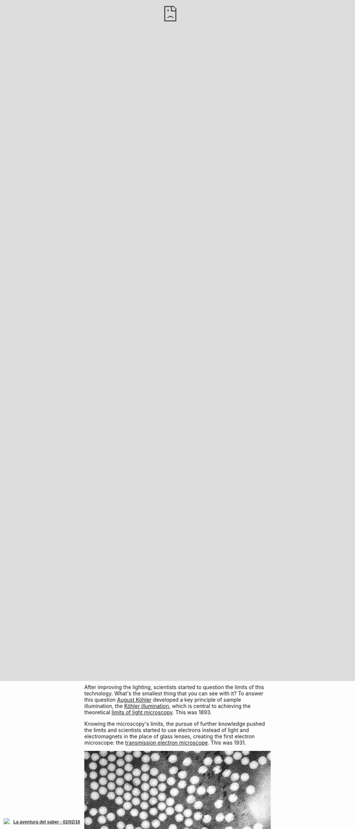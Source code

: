 ```yaml
---
title: "Micrographia 2.0: building atomic force microscopes by hand"
template: entry
date: 2016-02-09
slug: atomicforcemicroscope
photo: cottoncell
photo_author: Project-128
photo_url: https://www.flickr.com/photos/project-128/11612131236/
tags: SciFabric, microscope, diy
location: Madrid, Spain
description: ""
layout: post
author: teleyinex
---
```


Microscopes, who has not used one? Well, I hope you have, at least when you were at 
high school. Microscopes allow us to see things that our naked eyes cannot, 
opening the door to new discoveries. But, do you know when was it invented? 
How old is it?

Evidence suggests that in 1620 in Netherlands there was the first compound microscope. 
Almost 400 years ago!

<div class="embed-responsive embed-responsive-16by9">
<iframe src="//giphy.com/embed/1unWthRtNnzkA" width="480" height="260" frameBorder="0" class="giphy-embed" allowFullScreen></iframe><p></p>
</div>

Indeed! That's actually a long story, but worth it. Bear with me. 

While the microscope was invented, it didn't have a name. Huh! We'll have to wait 5 extra years to actually name it. In 1625 [Giovanni Faber](https://en.wikipedia.org/wiki/Giovanni_Faber) -a fellow of the [Lincean Academy](https://en.wikipedia.org/wiki/Accademia_dei_Lincei)- coins the name *microscope* after [Galileo Galilei](https://en.wikipedia.org/wiki/Galileo_Galilei) presented it one year before. The name comes from the Greek words μικρόν (micron) meaning "small", and σκοπεῖν (skopein) meaning "to look at".

Now we know when it was named, but when did it become popular? Well, guess what, we'll 
have to wait 40 years to see how the microscope becomes a popular 
tool used in science. 

In 1665 [Robert Hooke](https://en.wikipedia.org/wiki/Robert_Hooke) 
published [Micrographia](https://ia800504.us.archive.org/5/items/mobot31753000817897/mobot31753000817897.pdf) 
a book that inspired the use of microscopes for scientific exploration. His hand 
made drawings of insects and plant cells (engraved in in copperplates) popularized 
his work due to details and quality of the drawings: 

![Hooke's microscope](/assets/img/blog/Hooke-microscope.png)
<p class="post-caption">Hooke's microscope, from an engraving in Micrographia. Photo by <a href="https://en.wikipedia.org/wiki/Robert_Hooke#/media/File:Hooke-microscope.png">Wikipedia</a>.</p>

The engravings were very detailed, but *the most awesome feature was that you could 
unfold them making it larger than the folio itself, reinforcing the tremendous 
power of the microscope*. See for example this flea:

![Cork cells](/assets/img/blog/HookeFlea01.jpg)
<p class="post-caption">Hooke's drawing of a flea. Photo by <a href="https://en.wikipedia.org/wiki/Robert_Hooke#/media/File:HookeFlea01.jpg">Wikipedia</a>.</p>

While these achievements are amazing, you might remember his name because he was the 
person who coined the term *cell* as the cells that he observed in a cork sample reminded
him the cells of a honeycomb.

![Cork cells](/assets/img/blog/cork.jpg)
<p class="post-caption">Cell structure of Cork by Hooke. Photo by <a href="https://en.wikipedia.org/wiki/Robert_Hooke#/media/File:RobertHookeMicrographia1665.jpg">Wikipedia</a>.</p>

## Microscope becomes a scientific tool

We know when the microscope was invented, when it was named and when it became popular. Now,
it's time to learn about the impact in the scientific world (and TV shows!).

<div class="embed-responsive embed-responsive-16by9">
    <iframe src="//giphy.com/embed/Fbyam9ZAJ3J1m" width="480" height="270" frameBorder="0" class="giphy-embed" allowFullScreen></iframe>
</div>


In the coming years, the microscope was widely used specially in Italy, the Netherlands and 
England. The greatest contribution in this period came from [Antonie van Leeuwenhoek](https://en.wikipedia.org/wiki/Antonie_van_Leeuwenhoek) who 
has been credited as the discoverer of red blood cells, helping to popularize 
[microscopy](https://en.wikipedia.org/wiki/Microscopy) as a technique. On 1676, 
Van Leeuwenhoek reported [the discovery of micro-organisms](https://en.wikipedia.org/wiki/Microorganism#History_of_microorganisms.27_discovery).

**[Side note](http://www.med-ed.virginia.edu/courses/cell/resources/blooddisc.htm)**: 
In truth, Antonie van Leeuwenhoek was not the first person describing
"red particles" in blood. However, his observations were more detailed and numerous
than his predecessors ([Malpighi](https://en.wikipedia.org/wiki/Marcello_Malpighi) 
and [Swammerdam](https://en.wikipedia.org/wiki/Jan_Swammerdam)).


While microscopes became widely used, they faced a problem: *how to light the samples*. 

Lighting is key in microscopy in order to see the sample properly, so it was not 
until electric lamps were available as light sources that new advances and 
discoveries were made. 

After improving the lighting, scientists started to question the limits of this technology.
What's the smallest thing that you can see with it? To answer this question [August Köhler](https://en.wikipedia.org/wiki/August_K%C3%B6hler) developed a key principle of sample illumination, 
the [Köhler illumination](https://en.wikipedia.org/wiki/K%C3%B6hler_illumination), which is central to achieving the theoretical 
[limits of light microscopy](https://en.wikipedia.org/wiki/Microscopy#Limitations).  This was 1893.

Knowing the microscopy's limits, the pursue of further knowledge pushed the limits
and scientists started to use electrons instead of light and electromagnets in the 
place of glass lenses, creating the first electron microscope: the 
[transmission electron microscope](https://en.wikipedia.org/wiki/Transmission_electron_microscopy). This was 1931.

![Polio virus image](/assets/img/blog/polio.png)
<p class="post-caption">A TEM image of the polio virus. The polio virus is 30 nm in size. Photo by <a href="https://en.wikipedia.org/wiki/Transmission_electron_microscopy#/media/File:Polio_EM_PHIL_1875_lores.PNG">Wikipedia</a>.</p>

Other researchers tried different techniques. For example, in the 1980s some scientists started the development of the first [scanning probe microscopes](https://en.wikipedia.org/wiki/Scanning_probe_microscopy).  

The first one was the [scanning tunneling microscope](https://en.wikipedia.org/wiki/Scanning_tunneling_microscope) 
developed by [Gerd Binning](https://en.wikipedia.org/wiki/Gerd_Binnig) and 
[Heinrich Rohrer](https://en.wikipedia.org/wiki/Heinrich_Rohrer) (1981). Five years 
later Gerd Binning, [Quate](https://en.wikipedia.org/wiki/Calvin_Quate) and [Gerber](https://en.wikipedia.org/wiki/Christoph_Gerber)
invented the **atomic force microscope** (AFM).

## Atomic Force Microscope (AFM)

The AFM is a big step forward because it improves the quality of the images and 
gives us access to the nanoworld. An optical microscope is limited by the 
[Abbe limit](https://en.wikipedia.org/wiki/Diffraction-limited_system) which is 
around 250 nm (0.25 μm). 

While this resolution allows us to see most biological cells (1 μm to 100 μm), it 
fails if you try to study viruses (100 nm), proteins (10 nm) or less complex 
molecules (1 nm). On the other hand, the AFM has a demonstrated resolution on the 
order of fractions of a nanometer, more than 1000 times better than the optical 
diffraction limit (Abbe limit).

While these microscopes are amazing they're really expensive, around 300 thousand USD. 
This basically becomes a huge problem to educators, well, to anyone, as not many 
institutions will not have the cash to buy it.

<div class="embed-responsive embed-responsive-4by3">
<iframe src="//giphy.com/embed/5u0uZecUZlUsM" width="480" height="327" frameBorder="0" class="giphy-embed" allowFullScreen></iframe>
</div>


With this problem in mind, in 2015 the [LEGO Foundation](http://www.legofoundation.com/) 
sponsored a summer school program to develop an affordable do-it-yourself (DIY) 
atomic force microscope suitable for use in schools by children. The [result](http://www.nature.com/nnano/journal/v10/n5/full/nnano.2015.95.html) has 
been an [open source AFM](http://openafm.com/) that children can build using 
LEGO pieces, Arduino, 3D printable parts and local components. 

At the same time, [Edwin Hwu](http://www.phys.sinica.edu.tw/directory_user_en.php?id_key=94&eng=T) and his team (who are developing also the open version AFM) released
a low cost closed-source version, [the Strømlingo DIY AFM](http://www.stromlinet-nano.com/), which costs 98% less than the available
ones in the market.

These big savings make AFM affordable enabling institutions to buy cheap AFM microscopes that their
students can build themselves. Moreover, this building process only takes a few hours and the
kids could start operating it in a matter of minutes.

<div class="embed-responsive embed-responsive-4by3">
<iframe src="//giphy.com/embed/LgwoVr7YgUkrC" width="480" height="342" frameBorder="0" class="giphy-embed" allowFullScreen></iframe>
</div>

Due to this success, now kids will be able to see nanostructures that otherwise will be impossible with
a regular microscope. For example, particles with an [aerodynamic diameter of 2.5 micrometers or less](http://www3.epa.gov/pmdesignations/faq.htm)
(known as PM 2.5). Why these particles in particular? Well, because they're among the most harmful
for human health as they are small enough to penetrate deeply in the lungs and may even cross
into the blood. Scary, right?

Edwin and his team are using this particular example to show how affordable nanoscopes
can be used to analyze and take samples of these particles involving schools from all over the world. 

## Nanographia, the drawings of PM 2.5

As Robert Hooke's book Micrographia popularized microscopes, the lowcost DIY nanoscopes will enable
kids and anyone with interest in this field to write the next book that will popularize this new
type of microscopes. Studying and analyzing PM 2.5 particles, we will be able to write a book that 
will help to spread the word about this technology, as Hooke did almost 400 years ago. I've the title:
Nanographia. 

The book will describe the process to analyze these particles. It will have written instructions
about how you build the nanoscope, step by step (it could have even a virtual reality associated app
that will guide you). 

It will explain what PM2.5 particles are, as well as how you can get samples using DVD ROMs. 
Why DVDs? Because the distance between the tracks in a DVD are known (740 nanometers) and
we can see them with the AFM. Basically, you cut a DVD into pieces, put them out for a few minutes (at least 10),
get back, put them under the microscope and look for the particles. Due to the size of the particles and
the known distance between the tracks, we'll be able to identify them. 

The next chapter will be about the analysis. Once you have the samples, you will describe
how you can analyze them by hand. As this step will be slow, we'll describe how Edwin and 
his team contacted us to use our citizen science [Crowdcrafting](http://crowdcrafting.org) 
platform to use it as a crowdsourcing solution for analyzing the samples with the crowd.

Obviously, the book will describe what's [crowdsourcing and citizen science](http://scifabric.com/blog/2016/01/27/crowdsourcing-vs-crowdfunding.html) and how you can use it for
tackling problems that machines alone cannot. It will include links to the project itself,
the [prototype](http://crowdcrafting.org/project/lego2nano/) where you 
can identify some PM 2.5 particles by drawing the area covered by them. 

Incredible right? We were so amazed when they shared this story with us that 
we couldn't resist and we proposed to [Medialab-Prado](http://medialab-prado.es/) 
(Madrid, Spain) to organize a workshop around it, as [we give citizen science training courses for students and teachers interested
in this field](http://scifabric.com/crowdsourcing/#education). At the end, Edwin 
visited us and showed how easily you can build an AFM microscope.

<div class="embed-responsive embed-responsive-16by9">
<iframe src="//giphy.com/embed/11sBLVxNs7v6WA" width="480" height="216" frameBorder="0" class="giphy-embed" allowFullScreen></iframe>
</div>

The workshop became popular and the Spanish national TV show, [La aventura del saber](http://www.rtve.es/television/la-aventura-del-saber/) (the 
adventure of knowing) interviewed us, showing how we built the microscope and analyzed
some of the samples (it starts at minute 14:00 -in Spanish):

<div class="embed-responsive embed-responsive-16by9">
<iframe frameborder="0" src="http://www.rtve.es/drmn/embed/video/3468356"
name="La aventura del saber - 02/02/16" scrolling="no" style="width:100%;height:90%;position:absolute;left:0;top:0;overflow:hidden;"  ></iframe>
<div style="position:absolute;bottom:0;left:0;font-family:arial,helvetica,sans-serif;font-size:12px;line-height:1.833;display:inline-block;padding:5px 0 5px 10px;">
<span style="float:left;margin-right:10px;"><img
style="height:20px;width:auto;background: transparent;padding:0;margin:0;"
src="http://img.irtve.es/css/rtve.commons/rtve.header.footer/i/logoRTVEes.png"></span> <a
style="color:#333;font-weight:bold;" title="La aventura del saber - 02/02/16"
href="http://www.rtve.es/alacarta/videos/la-aventura-del-saber/aventura-del-saber-02-02-16/3468356/"><strong>La aventura del saber - 02/02/16</strong></a></div>
</div>

Then, at the end of the year, [Medialab-Prado organized an open day](http://medialab-prado.es/article/festilab-1-ano-en-un-dia) where they invited the 
most relevant projects to present what we did at this venue, and I presented the workshop
in this sort talk of only 6 minutes (only in Spanish):

<div class="embed-responsive embed-responsive-16by9">
<iframe src="https://player.vimeo.com/video/154714664" width="500" height="281" frameborder="0" webkitallowfullscreen mozallowfullscreen allowfullscreen></iframe>
<p><a href="https://vimeo.com/154714664">Microsc&oacute;pio de fuerza at&oacute;mica</a> from <a href="https://vimeo.com/medprado">Medialab-Prado</a> on <a href="https://vimeo.com">Vimeo</a>.</p>
</div>


The built nanoscope is available in Medialab-Prado and we expect to run more workshops
like this in 2016, [where you can learn how to build your own scientific tools and use
them for your own research projects](http://scifabric.com/crowdsourcing/#education). 

By the way: High Five! You are awesome! You just read until here, so cool! 

<div class="embed-responsive embed-responsive-16by9">
<iframe src="//giphy.com/embed/CDMz3fckRXXDG" width="480" height="269" frameBorder="0" class="giphy-embed" allowFullScreen></iframe></p>
</div>

Now, get away from your laptop, tablet or phone
and enjoy a beer, coffee, whatever you like. It's been a long read and you deserve it! 


